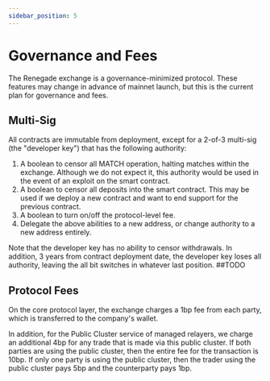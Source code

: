 ```yaml
---
sidebar_position: 5
---
```


# Governance and Fees

The Renegade exchange is a governance-minimized protocol. These features may
change in advance of mainnet launch, but this is the current plan for
governance and fees.

## Multi-Sig

All contracts are immutable from deployment, except for a 2-of-3 multi-sig (the
"developer key") that has the following authority:

1. A boolean to censor all MATCH operation, halting matches within the
   exchange. Although we do not expect it, this authority would be used in the
   event of an exploit on the smart contract.
2. A boolean to censor all deposits into the smart contract. This may be used
   if we deploy a new contract and want to end support for the previous
   contract.
3. A boolean to turn on/off the protocol-level fee.
4. Delegate the above abilities to a new address, or change authority to a new
   address entirely.

Note that the developer key has no ability to censor withdrawals. In addition,
3 years from contract deployment date, the developer key loses all authority,
leaving the all bit switches in whatever last position.
##TODO
 
## Protocol Fees

On the core protocol layer, the exchange charges a 1bp fee from each party,
which is transferred to the company's wallet.

In addition, for the Public Cluster service of managed relayers, we charge an
additional 4bp for any trade that is made via this public cluster. If both
parties are using the public cluster, then the entire fee for the transaction
is 10bp. If only one party is using the public cluster, then the trader using
the public cluster pays 5bp and the counterparty pays 1bp.

